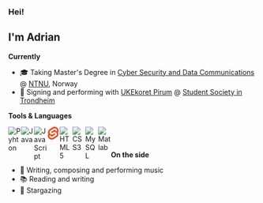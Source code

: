 ### Hei!

I'm Adrian
----------
**Currently**
- 🎓 Taking Master's Degree in <a href="https://www.ntnu.no/studier/mtkom">Cyber Security and Data Communications</a> @ <a href="https://www.ntnu.edu">NTNU</a>, Norway
- 🎼 Signing and performing with <a href="https://www.instagram.com/ukekoretpirum/">UKEkoret Pirum</a> @ <a href="https://www.instagram.com/samfundet/?hl=en">Student Society in Trondheim</a>

**Tools & Languages**

<img align="left" alt="Pyhton" width="26px" src="https://img.icons8.com/color/48/000000/python.png" />
<img align="left" alt="Java" width="26px" src="https://img.icons8.com/color/48/000000/java-coffee-cup-logo.png" />
<img align="left" alt="JavaScript" width="26px" src="https://img.icons8.com/color/48/000000/javascript.png" />
<img align="left" alt="Svelte" width="26px" src="https://raw.githubusercontent.com/github/explore/42198dc9113595ddd22cc12771bb719c8cf08b67/topics/svelte/svelte.png" />
<img align="left" alt="HTML5" width="26px" src="https://img.icons8.com/color/48/000000/html-5.png" />
<img align="left" alt="CSS3" width="26px" src="https://img.icons8.com/color/48/000000/css3.png" />
<img align="left" alt="MySQL" width="26px" src="https://img.icons8.com/color/48/000000/mysql.png"/>
<img align="left" alt="Matlab" width="26px" src="https://img.icons8.com/fluent/48/000000/matlab.png" />
<br></br>

**On the side**
- 🎸 Writing, composing and performing music
- 📚 Reading and writing
- 🌌 Stargazing
